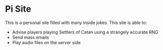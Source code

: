# Pi Site

This is a personal site filled with many inside jokes. This site is able to:
  * Advise players playing Settlers of Catan using a strangely accurate RNG
  * Send mass emails
  * Play audio files on the server side

  